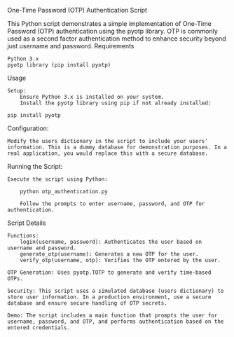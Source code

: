 One-Time Password (OTP) Authentication Script

This Python script demonstrates a simple implementation of One-Time Password (OTP) authentication using the pyotp library. OTP is commonly used as a second factor authentication method to enhance security beyond just username and password.
Requirements

    Python 3.x
    pyotp library (pip install pyotp)

Usage

    Setup:
        Ensure Python 3.x is installed on your system.
        Install the pyotp library using pip if not already installed:

    pip install pyotp

Configuration:

    Modify the users dictionary in the script to include your users' information. This is a dummy database for demonstration purposes. In a real application, you would replace this with a secure database.

Running the Script:

    Execute the script using Python:

        python otp_authentication.py

        Follow the prompts to enter username, password, and OTP for authentication.

Script Details

    Functions:
        login(username, password): Authenticates the user based on username and password.
        generate_otp(username): Generates a new OTP for the user.
        verify_otp(username, otp): Verifies the OTP entered by the user.

    OTP Generation: Uses pyotp.TOTP to generate and verify time-based OTPs.

    Security: This script uses a simulated database (users dictionary) to store user information. In a production environment, use a secure database and ensure secure handling of OTP secrets.

    Demo: The script includes a main function that prompts the user for username, password, and OTP, and performs authentication based on the entered credentials.

